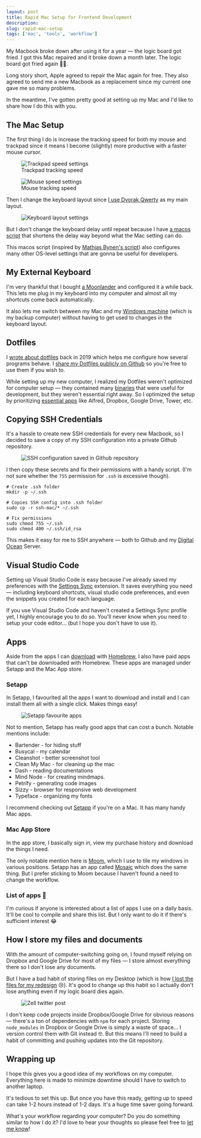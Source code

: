 ```yaml
---
layout: post
title: Rapid Mac Setup for Frontend Development
description:
slug: rapid-mac-setup
tags: ['mac', 'tools', 'workflow']
---
```

My Macbook broke down after using it for a year — the logic board got fried. I got this Mac repaired and it broke down a month later. The logic board got fried again 🤦‍♂️.   

Long story short, Apple agreed to repair the Mac again for free. They also agreed to send me a new Macbook as a replacement since my current one gave me so many problems.   

In the meantime, I've gotten pretty good at setting up my Mac and I'd like to share how I do this with you.   

<!-- more -->  

## The Mac Setup   

The first thing I do is increase the tracking speed for both my mouse and trackpad since it means I become (slightly) more productive with a faster mouse cursor.   

<figure role="figure" aria-label="Trackpad tracking speed">
<img src="/images/2021/rapid-mac-setup/trackpad-speed.png" alt="Trackpad speed settings">
<figcaption>Trackpad tracking speed</figcaption>  
</figure> 

<figure role="figure" aria-label="Mouse tracking speed">
<img src="/images/2021/rapid-mac-setup/mouse-speed.png" alt="Mouse speed settings">
<figcaption>Mouse tracking speed</figcaption>  
</figure>  

Then I change the keyboard layout since [I use Dvorak Qwerty](https://zellwk.com/blog/dvorak/) as my main layout.   

<figure role="figure">
<img src="/images/2021/rapid-mac-setup/keyboard-layout-settings.png" alt="Keyboard layout settings">
</figure> 

But I don't change the keyboard delay until repeat because I have [a macos script](https://github.com/zellwk/dotfiles/blob/master/mac/macos) that shortens the delay way beyond what the Mac setting can do.   

This macos script (inspired by [Mathias Bynen's script](https://github.com/mathiasbynens/dotfiles/blob/main/.macos)) also configures many other OS-level settings that are gonna be useful for developers.  

  

## My External Keyboard  

I'm very thankful that I bought [a Moonlander](https://zellwk.com/blog/moonlander/) and configured it a while back. This lets me plug in my keyboard into my computer and almost all my shortcuts come back automatically.   

It also lets me switch between my Mac and my [Windows machine](https://zellwk.com/blog/windows-wsl/) (which is my backup computer) without having to get used to changes in the keyboard layout.   

  

## Dotfiles  

I [wrote about dotfiles](/blog/mac-setup-2) back in 2019 which helps me configure how several programs behave. I [share my Dotfiles publicly on Github](https://github.com/zellwk/dotfiles) so you're free to use them if you wish to.   

While setting up my new computer, I realized my Dotfiles weren't optimized for computer setup — they contained many [binaries](https://github.com/zellwk/dotfiles/blob/master/mac/brew-binaries.sh) that were useful for development, but they weren't essential right away. So I optimized the setup by prioritizing [essential apps](https://github.com/zellwk/dotfiles/blob/master/mac/brew-essentials.sh) like Alfred, Dropbox, Google Drive, Tower, etc.   

  

## Copying SSH Credentials  

It's a hassle to create new SSH credentials for every new Macbook, so I decided to save a copy of my SSH configuration into a private Github repository.   

<figure role="figure">
<img src="/images/2021/rapid-mac-setup/github-repo.png" alt="SSH configuration saved in Github repository">
</figure> 

I then copy these secrets and fix their permissions with a handy script. (I'm not sure whether the `755` permission for `.ssh` is excessive though).   

```shell
# Create .ssh folder
mkdir -p ~/.ssh

# Copies SSH config into .ssh folder
sudo cp -r ssh-mac/* ~/.ssh

# Fix permissions
sudo chmod 755 ~/.ssh
sudo chmod 400 ~/.ssh/id_rsa
```  

This makes it easy for me to SSH anywhere — both to Github and my [Digital Ocean](https://m.do.co/c/64daa7a7a455) Server.   

  

## Visual Studio Code  

Setting up Visual Studio Code is easy because I've already saved my preferences with the [Settings Sync](https://marketplace.visualstudio.com/items?itemName=Shan.code-settings-sync) extension. It saves everything you need — including keyboard shortcuts, visual studio code preferences, and even the snippets you created for each language.   

If you use Visual Studio Code and haven't created a Settings Sync profile yet, I highly encourage you to do so. You'll never know when you need to setup your code editor... (but I hope you don't have to use it).  

  

## Apps  

Aside from the apps I can [download](https://github.com/zellwk/dotfiles/blob/master/mac/brew-essentials.sh) with [Homebrew](https://zellwk.com/blog/homebrew/), I also have paid apps that can't be downloaded with Homebrew. These apps are managed under Setapp and the Mac App store.   

### Setapp  

In Setapp, I favourited all the apps I want to download and install and I can install them all with a single click. Makes things easy!  

<figure role="figure">
<img src="/images/2021/rapid-mac-setup/setapp.png" alt="Setapp favourite apps">
</figure> 

Not to mention, Setapp has really good apps that can cost a bunch. Notable mentions include:   
  - Bartender - for hiding stuff  
  - Busycal - my calendar  
  - Cleanshot - better screenshot tool   
  - Clean My Mac - for cleaning up the mac   
  - Dash - reading documentations  
  - Mind Node - for creating mindmaps.   
  - Petrify - generating code images  
  - Sizzy - browser for responsive web development  
  - Typeface - organizing my fonts  

I recommend checking out [Setapp](https://setapp.sjv.io/c/2100771/344537/5114) if you're on a Mac. It has many handy Mac apps.   

### Mac App Store   

In the app store, I basically sign in, view my purchase history and download the things I need.   

The only notable mention here is [Moom](https://manytricks.com/moom/), which I use to tile my windows in various positions. Setapp has an app called [Mosaic](https://setapp.sjv.io/c/2100771/354736/5114) which does the same thing. But I prefer sticking to Moom because I haven't found a need to change the workflow.   

### List of apps 🤔  

I'm curious if anyone is interested about a list of apps I use on a daily basis. It'll be cool to compile and share this list. But I only want to do it if there's sufficient interest 😂   

  

## How I store my files and documents  

With the amount of computer-switching going on, I found myself relying on Dropbox and Google Drive for most of my files — I store almost everything there so I don't lose any documents.   

But I have a bad habit of storing files on my Desktop (which is how [I lost the files for my redesign](https://twitter.com/zellwk/status/1389266479409889280?s=20) 😢). It's good to change up this habit so I actually don't lose anything even if my logic board dies again.   

<figure role="figure">
<img src="/images/2021/rapid-mac-setup/twitter-post.png" alt="Zell twitter post">
</figure>   

I don't keep code projects inside Dropbox/Google Drive for obvious reasons — there's a ton of dependencies with `npm` for each project. Storing `node_modules` in Dropbox or Google Drive is simply a waste of space... I version control them with Git instead 🤓. But this means I'll need to build a habit of committing and pushing updates into the Git repository.   

  

## Wrapping up  

I hope this gives you a good idea of my workflows on my computer. Everything here is made to minimize downtime should I have to switch to another laptop.   

It's tedious to set this up. But once you have this ready, getting up to speed can take 1-2 hours instead of 1-2 days. It's a huge time saver going forward.   

What's your workflow regarding your computer? Do you do something similar to how I do it? I'd love to hear your thoughts so please feel free to [let me know](https://zellwk.com/contact)!  
